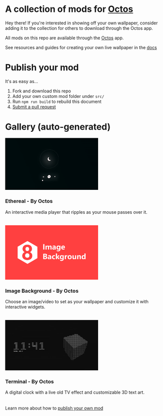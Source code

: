 
# A collection of mods for [Octos](https://github.com/underpig1/octos)

Hey there! If you're interested in showing off your own wallpaper, consider adding it to the collection for others to download through the Octos app.

All mods on this repo are available through the [Octos](https://github.com/underpig1/octos) app.

See resources and guides for creating your own live wallpaper in the [docs](https://underpig1.github.io/octos/docs/?t=installation)

# Publish your mod
It's as easy as...
1. Fork and download this repo
2. Add your own custom mod folder under `src/`
3. Run `npm run build` to rebuild this document
4. [Submit a pull request](https://docs.github.com/en/pull-requests/collaborating-with-pull-requests/proposing-changes-to-your-work-with-pull-requests/creating-a-pull-request-from-a-fork)

# Gallery (auto-generated)
<img src='images\Ethereal-ethereal.png' alt='Ethereal' width='300px'>

### Ethereal - By Octos
An interactive media player that ripples as your mouse passes over it.
<br>
<br>
<br>
<img src='images\Image Background-imgbg.png' alt='Image Background' width='300px'>

### Image Background - By Octos
Choose an image/video to set as your wallpaper and customize it with interactive widgets.
<br>
<br>
<br>
<img src='images\Terminal-terminal.png' alt='Terminal' width='300px'>

### Terminal - By Octos
A digital clock with a live old TV effect and customizable 3D text art.
<br>
<br>
<br>
Learn more about how to [publish your own mod](https://underpig1.github.io/octos/docs/?t=publish)